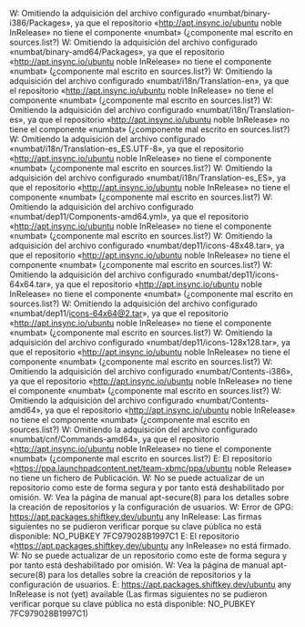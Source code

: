 W: Omitiendo la adquisición del archivo configurado «numbat/binary-i386/Packages», ya que el repositorio «http://apt.insync.io/ubuntu noble InRelease» no tiene el componente «numbat» (¿componente mal escrito en sources.list?)
W: Omitiendo la adquisición del archivo configurado «numbat/binary-amd64/Packages», ya que el repositorio «http://apt.insync.io/ubuntu noble InRelease» no tiene el componente «numbat» (¿componente mal escrito en sources.list?)
W: Omitiendo la adquisición del archivo configurado «numbat/i18n/Translation-en», ya que el repositorio «http://apt.insync.io/ubuntu noble InRelease» no tiene el componente «numbat» (¿componente mal escrito en sources.list?)
W: Omitiendo la adquisición del archivo configurado «numbat/i18n/Translation-es», ya que el repositorio «http://apt.insync.io/ubuntu noble InRelease» no tiene el componente «numbat» (¿componente mal escrito en sources.list?)
W: Omitiendo la adquisición del archivo configurado «numbat/i18n/Translation-es_ES.UTF-8», ya que el repositorio «http://apt.insync.io/ubuntu noble InRelease» no tiene el componente «numbat» (¿componente mal escrito en sources.list?)
W: Omitiendo la adquisición del archivo configurado «numbat/i18n/Translation-es_ES», ya que el repositorio «http://apt.insync.io/ubuntu noble InRelease» no tiene el componente «numbat» (¿componente mal escrito en sources.list?)
W: Omitiendo la adquisición del archivo configurado «numbat/dep11/Components-amd64.yml», ya que el repositorio «http://apt.insync.io/ubuntu noble InRelease» no tiene el componente «numbat» (¿componente mal escrito en sources.list?)
W: Omitiendo la adquisición del archivo configurado «numbat/dep11/icons-48x48.tar», ya que el repositorio «http://apt.insync.io/ubuntu noble InRelease» no tiene el componente «numbat» (¿componente mal escrito en sources.list?)
W: Omitiendo la adquisición del archivo configurado «numbat/dep11/icons-64x64.tar», ya que el repositorio «http://apt.insync.io/ubuntu noble InRelease» no tiene el componente «numbat» (¿componente mal escrito en sources.list?)
W: Omitiendo la adquisición del archivo configurado «numbat/dep11/icons-64x64@2.tar», ya que el repositorio «http://apt.insync.io/ubuntu noble InRelease» no tiene el componente «numbat» (¿componente mal escrito en sources.list?)
W: Omitiendo la adquisición del archivo configurado «numbat/dep11/icons-128x128.tar», ya que el repositorio «http://apt.insync.io/ubuntu noble InRelease» no tiene el componente «numbat» (¿componente mal escrito en sources.list?)
W: Omitiendo la adquisición del archivo configurado «numbat/Contents-i386», ya que el repositorio «http://apt.insync.io/ubuntu noble InRelease» no tiene el componente «numbat» (¿componente mal escrito en sources.list?)
W: Omitiendo la adquisición del archivo configurado «numbat/Contents-amd64», ya que el repositorio «http://apt.insync.io/ubuntu noble InRelease» no tiene el componente «numbat» (¿componente mal escrito en sources.list?)
W: Omitiendo la adquisición del archivo configurado «numbat/cnf/Commands-amd64», ya que el repositorio «http://apt.insync.io/ubuntu noble InRelease» no tiene el componente «numbat» (¿componente mal escrito en sources.list?)
E: El repositorio «https://ppa.launchpadcontent.net/team-xbmc/ppa/ubuntu noble Release» no tiene un fichero de Publicación.
W: No se puede actualizar de un repositorio como este de forma segura y por tanto está deshabilitado por omisión.
W: Vea la página de manual apt-secure(8) para los detalles sobre la creación de repositorios y la configuración de usuarios.
W: Error de GPG: https://apt.packages.shiftkey.dev/ubuntu any InRelease: Las firmas siguientes no se pudieron verificar porque su clave pública no está disponible: NO_PUBKEY 7FC979028B1997C1
E: El repositorio «https://apt.packages.shiftkey.dev/ubuntu any InRelease» no está firmado.
W: No se puede actualizar de un repositorio como este de forma segura y por tanto está deshabilitado por omisión.
W: Vea la página de manual apt-secure(8) para los detalles sobre la creación de repositorios y la configuración de usuarios.
E: https://apt.packages.shiftkey.dev/ubuntu any InRelease is not (yet) available (Las firmas siguientes no se pudieron verificar porque su clave pública no está disponible: NO_PUBKEY 7FC979028B1997C1)